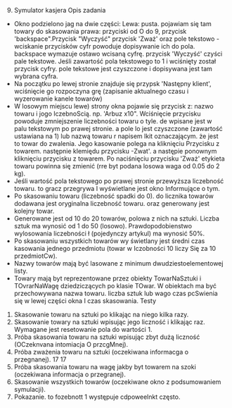9. Symulator kasjera Opis zadania
-	Okno podzielono jag na dwie części:
	Lewa: pusta. pojawiam się tam towary do skasowania
	prawa: przyciski od O do 9, przycisk 'backspace".Przycisk "Wyczyść" przycisk 'Zważ' oraz pole tekstowo - wciskanie przycisków cyfr powoduje dopisywanie ich do pola. backspace wymazuje ostawo wcisaną cyfrę. przycisk 'Wyczyść' czyści pale tekstowe.
Jeśli zawartość pola tekstowego to 1 i wciśnięty został przycisk cyfry. pole tekstowe jest czyszczone i dopisywana jest tam wybrana cyfra.
-	Na początku po lewej stronie znajduje się przypsk 'Następny klient', wciśnięcie go rozpoczyna grę (zapisanie aktualnego czasu i wyzerowanie kanele towarów)
-	W losowym miejscu lewe) strony okna pojawie się przycisk z:
	nazwo towaru i jogo IczebnoScią. np. 'Arbuz x10". Wciśnięcie przycisku powoduje zmniejszenie liczebności towaru o tyle. de wpisane jest w palu tekstowym po prawej stronie. a pole lo jest czyszczone (zawartość ustawiana na 1) lub
	nazwą towaru r napisem lkit oznaczającym. że jest to towar do zwalenia. Jego kasowanie polega na kliknięciu Przycisku z towarem. następnie klemiędu przycisku -Zwat'. a następie ponownym kliknięciu przycisku z towarem. Po naciśnięciu przycisku 'Zważ' etykieta towaru powinna się zmienić (rre byt podana losowa waga od 0.05 do 2 kg).
- Jeśli wartość pola tekstowego po prawej stronie przewyższa liczebność towaru. to gracz przegrywa I wyświetlane jest okno Informujące o tym.
-	Po skasowaniu towaru (liczebność spadki do 0). do licznika towarów dodawana jest oryginalna liczebność towaru. oraz generowany jest kolejny towar.
-	Generowane jest od 10 do 20 towarów, polowa z nich na sztuki. Liczba sztuk ma wynosić od 1 do 50 (losowo). Prawdopodobienstwo wylosowania liczebności ł (pojedynczy artykul) ma wynosić 50%.
-	Po skasowaniu wszystkich towarów wy
świetlany jest średni czas kasowania 
jednego przedmiotu (towar w Iczobności 10 liczy Się za 10 przedmiotCw).
-	Nazwy towarów mają być lasowane z minimum dwudziestoelementowej listy.
-	Towary mają byt reprezentowane przez obiekty TowarNaSztuki i
TOvrarNaWagę dziedziczących po klasie TOwar. W obiektach ma być
przechowywana nazwa towaru. liczba sztuk lub wago czas pcSwienia się w lewej części okna I czas skasowania.
Testy
1.	Skasowanie towaru na sztuki po klikając na niego kilka razy.
2.	Skasowanie towary na sztuki wpisując jego liczność i klikając raz. Wymagane jest resetowanie pola do wartości 1.
3.	Próba skasowania towaru na sztuki wpisując zbyt dużą liczność
(OCzeknvana intomiacja O przcgMnej).
4.	Próba zważenia towaru na sztuki (oczekiwana informacga o przegnanej).
17
17
5.	Próba skasowania towaru na wagę jakby byt towarem na szoki
(oczekiwana informacja o przegranej).
6.	Skasowanie wszystkich towarów (oczekiwane okno z podsumowaniem symulacji).
7.	Pokazanie. to fozebnott 1 występuje cdpoweelnkt często.

